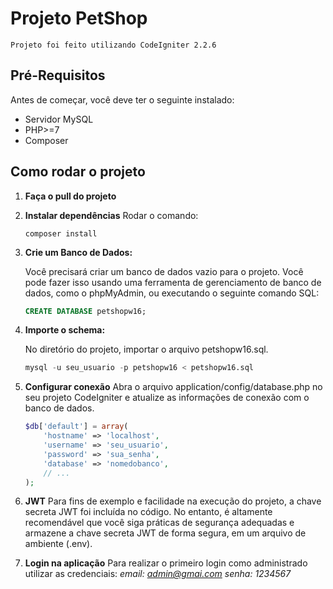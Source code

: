 # Projeto PetShop
    Projeto foi feito utilizando CodeIgniter 2.2.6

## Pré-Requisitos

Antes de começar, você deve ter o seguinte instalado:

- Servidor MySQL
- PHP>=7
- Composer

## Como rodar o projeto

1. **Faça o pull do projeto**
2. **Instalar dependências**
    Rodar o comando: 
    ```code
    composer install

3. **Crie um Banco de Dados:**

   Você precisará criar um banco de dados vazio para o projeto. Você pode fazer isso usando uma ferramenta de gerenciamento de banco de dados, como o phpMyAdmin, ou executando o seguinte comando SQL:

   ```sql
   CREATE DATABASE petshopw16;

4. **Importe o schema:**

    No diretório do projeto, importar o arquivo petshopw16.sql.
    ```sql
    mysql -u seu_usuario -p petshopw16 < petshopw16.sql

5. **Configurar conexão**
    Abra o arquivo application/config/database.php no seu projeto CodeIgniter e atualize as informações de conexão com o banco de dados. 
    ```php
    $db['default'] = array(
        'hostname' => 'localhost',
        'username' => 'seu_usuario',
        'password' => 'sua_senha',
        'database' => 'nomedobanco',
        // ...
    );

6. **JWT**
    Para fins de exemplo e facilidade na execução do projeto, a chave secreta JWT foi incluída no código. No entanto, é altamente recomendável que você siga práticas de segurança adequadas e armazene a chave secreta JWT de forma segura, em um arquivo de ambiente (.env).

7. **Login na aplicação** 
    Para realizar o primeiro login como administrado utilizar as credenciais:
    *email: admin@gmai.com*
    *senha: 1234567*

